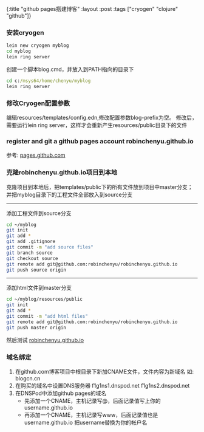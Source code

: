 {:title "github pages搭建博客"
 :layout :post
 :tags  ["cryogen" "clojure" "github"]}

### 安装cryogen

```bash
lein new cryogen myblog
cd myblog
lein ring server
```
创建一个脚本blog.cmd，并放入到PATH指向的目录下
```cmd
cd c:/msys64/home/chenyu/myblog
lein ring server
```

### 修改Cryogen配置参数

编辑resources/templates/config.edn,修改配置参数blog-prefix为空。
修改后，需要运行lein ring server，这样才会重新产生resources/public目录下的文件

### register and git a github pages account robinchenyu.github.io

参考: [pages.github.com](https://pages.github.com/)

### 克隆robinchenyu.github.io项目到本地

克隆项目到本地后，把templates/public下的所有文件放到项目中master分支；并把myblog目录下的工程文件全部放入到source分支

---------------------------------------------
添加工程文件到source分支
```bash
cd ~/myblog
git init
git add *
git add .gitignore
git commit -m "add source files"
git branch source
git checkout source
git remote add git@github.com:robinchenyu/robinchenyu.github.io
git push source origin
```
--------------------------------------------
添加html文件到master分支
```bash
cd ~/myblog/resources/public
git init
git add *
git commit -m "add html files"
git remote add git@github.com:robinchenyu/robinchenyu.github.io
git push master origin
```

然后测试
[robinchenyu.github.io](http://blog912.cn)

### 域名绑定

1. 在github.com博客项目中根目录下新加CNAME文件，文件内容为新域名
   如: blogcn.cn
2. 在购买的域名中设置DNS服务器
   f1g1ns1.dnspod.net
   f1g1ns2.dnspod.net 
3. 在DNSPod中添加github pages的域名
   - 先添加一个CNAME，主机记录写@，后面记录值写上你的username.github.io
   - 再添加一个CNAME，主机记录写www，后面记录值也是username.github.io
   把username替换为你的帐户名
